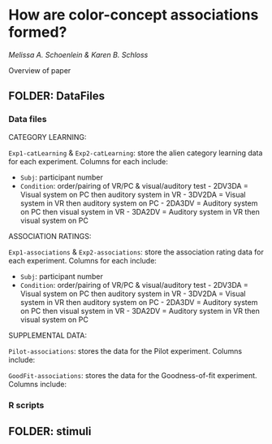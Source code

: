 # How are color-concept associations formed? 

_Melissa A. Schoenlein & Karen B. Schloss_

Overview of paper




## FOLDER: DataFiles
### Data files

CATEGORY LEARNING: 

`Exp1-catLearning` & `Exp2-catLearning`: store the alien category learning data for each experiment. Columns for each include: 
- `Subj`: participant number 
- `Condition`: order/pairing of VR/PC & visual/auditory test
      - 2DV3DA = Visual system on PC then auditory system in VR
      - 3DV2DA = Visual system in VR then auditory system on PC 
      - 2DA3DV = Auditory system on PC then visual system in VR
      - 3DA2DV = Auditory system in VR then visual system on PC


ASSOCIATION RATINGS: 

`Exp1-associations` & `Exp2-associations`: store the association rating data for each experiment. Columns for each include: 
- `Subj`: participant number 
- `Condition`: order/pairing of VR/PC & visual/auditory test
      - 2DV3DA = Visual system on PC then auditory system in VR
      - 3DV2DA = Visual system in VR then auditory system on PC 
      - 2DA3DV = Auditory system on PC then visual system in VR
      - 3DA2DV = Auditory system in VR then visual system on PC


SUPPLEMENTAL DATA: 

`Pilot-associations`: stores the data for the Pilot experiment. Columns include: 

`GoodFit-associations`: stores the data for the Goodness-of-fit experiment. Columns include: 



### R scripts




## FOLDER: stimuli


